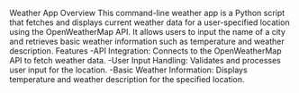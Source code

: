 Weather App
Overview
This command-line weather app is a Python script that fetches and displays current weather data for a user-specified 
location using the OpenWeatherMap API. It allows users to input the name of a city and retrieves basic weather 
information such as temperature and weather description.
Features
  -API Integration: Connects to the OpenWeatherMap API to fetch weather data.
  -User Input Handling: Validates and processes user input for the location.
  -Basic Weather Information: Displays temperature and weather description for the specified location.

